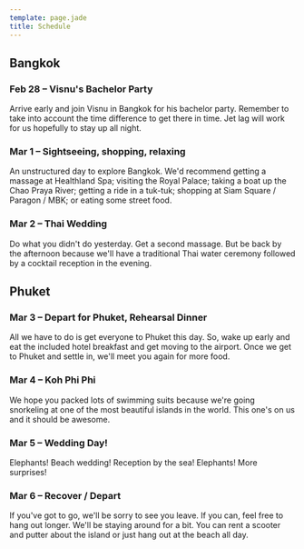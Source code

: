 ```yaml
---
template: page.jade
title: Schedule
---
```


Bangkok
-------

### Feb 28 – Visnu's Bachelor Party

Arrive early and join Visnu in Bangkok for his bachelor party. Remember to take
into account the time difference to get there in time. Jet lag will work for us
hopefully to stay up all night.

### Mar 1 – Sightseeing, shopping, relaxing

An unstructured day to explore Bangkok. We'd recommend getting a massage at
Healthland Spa; visiting the Royal Palace; taking a boat up the Chao Praya
River; getting a ride in a tuk-tuk; shopping at Siam Square / Paragon / MBK; or
eating some street food.

### Mar 2 – Thai Wedding

Do what you didn't do yesterday. Get a second massage. But be back by the
afternoon because we'll have a traditional Thai water ceremony followed by a
cocktail reception in the evening.

Phuket
------

### Mar 3 – Depart for Phuket, Rehearsal Dinner

All we have to do is get everyone to Phuket this day. So, wake up early and eat
the included hotel breakfast and get moving to the airport. Once we get to
Phuket and settle in, we'll meet you again for more food.

### Mar 4 – Koh Phi Phi

We hope you packed lots of swimming suits because we're going snorkeling at one
of the most beautiful islands in the world. This one's on us and it should be
awesome.

### Mar 5 – Wedding Day!

Elephants! Beach wedding! Reception by the sea! Elephants! More surprises!

### Mar 6 – Recover / Depart

If you've got to go, we'll be sorry to see you leave. If you can, feel free to
hang out longer. We'll be staying around for a bit. You can rent a scooter and
putter about the island or just hang out at the beach all day.
